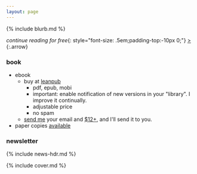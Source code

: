 ```yaml
---
layout: page
---
```


{% include blurb.md %}

_continue reading for free_{: style="font-size: .5em;padding-top:-10px 0;"} [&gt;](/front/disclaimer)
{:.arrow}

### book

- ebook 
	- buy at [leanpub](https://leanpub.com/hygienicdarkretreat)
		- pdf, epub, mobi
		- important: enable notification of new versions in your "library". I improve it continually.
		- adjustable price
		- no spam
	- [send me](/about#contact) your email and [$12+](/back/services#pay), and I'll send it to you.
- paper copies [available](/back/services#write)

### newsletter

{% include news-hdr.md %}

{% include cover.md %}

